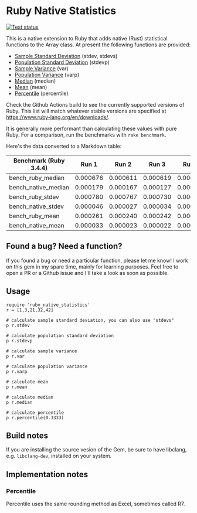 # Ruby Native Statistics

[![Test status](https://github.com/corybuecker/ruby-native-statistics/workflows/Test%20suite/badge.svg)](https://github.com/corybuecker/ruby-native-statistics/actions)

This is a native extension to Ruby that adds native (Rust) statistical functions to the Array class. At present the following functions are provided:

- [Sample Standard Deviation](https://en.wikipedia.org/wiki/Standard_deviation#Corrected_sample_standard_deviation) (stdev, stdevs)
- [Population Standard Deviation](https://en.wikipedia.org/wiki/Standard_deviation#Uncorrected_sample_standard_deviation) (stdevp)
- [Sample Variance](https://en.wikipedia.org/wiki/Variance#Population_variance_and_sample_variance) (var)
- [Population Variance](https://en.wikipedia.org/wiki/Variance#Population_variance_and_sample_variance) (varp)
- [Median](https://en.wikipedia.org/wiki/Median) (median)
- [Mean](https://en.wikipedia.org/wiki/Arithmetic_mean) (mean)
- [Percentile](https://en.wikipedia.org/wiki/Quantile) (percentile)

Check the Github Actions build to see the currently supported versions of Ruby. This list will match whatever stable versions are specified at https://www.ruby-lang.org/en/downloads/.

It is generally more performant than calculating these values with pure Ruby. For a comparison, run the benchmarks with `rake benchmark`.

Here's the data converted to a Markdown table:

| Benchmark (Ruby 3.4.4)  | Run 1    | Run 2    | Run 3    | Run 4    | Run 5    |
|--------------------------|----------|----------|----------|----------|----------|
| bench_ruby_median        | 0.000676 | 0.000611 | 0.000619 | 0.000620 | 0.000583 |
| bench_native_median      | 0.000179 | 0.000167 | 0.000127 | 0.000118 | 0.000188 |
| bench_ruby_stdev         | 0.000780 | 0.000767 | 0.000730 | 0.000718 | 0.000733 |
| bench_native_stdev       | 0.000046 | 0.000027 | 0.000034 | 0.000026 | 0.000043 |
| bench_ruby_mean          | 0.000261 | 0.000240 | 0.000242 | 0.000250 | 0.000241 |
| bench_native_mean        | 0.000033 | 0.000023 | 0.000022 | 0.000028 | 0.000022 |

## Found a bug? Need a function?

If you found a bug or need a particular function, please let me know! I work on this gem in my spare time, mainly for learning purposes. Feel free to open a PR or a Github issue and I'll take a look as soon as possible.

## Usage

    require 'ruby_native_statistics'
    r = [1,3,21,32,42]

    # calculate sample standard deviation, you can also use "stdevs"
    p r.stdev

    # calculate population standard deviation
    p r.stdevp

    # calculate sample variance
    p r.var

    # calculate population variance
    p r.varp

    # calculate mean
    p r.mean

    # calculate median
    p r.median

    # calculate percentile
    p r.percentile(0.3333)

## Build notes

If you are installing the source vesion of the Gem, be sure to have libclang, e.g. `libclang-dev`, installed on your system.

## Implementation notes

### Percentile

Percentile uses the same rounding method as Excel, sometimes called R7.
